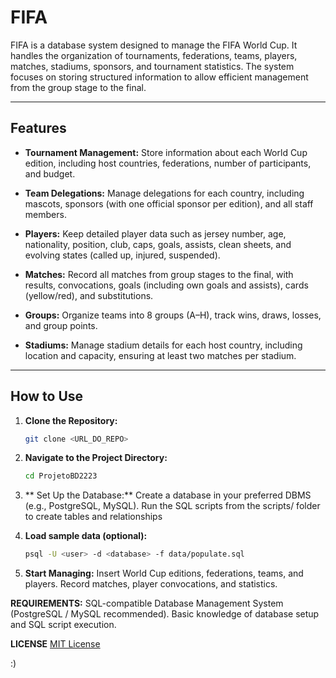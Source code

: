 # **FIFA**

FIFA is a database system designed to manage the FIFA World Cup. It handles the organization of tournaments, federations, teams, players, matches, stadiums, sponsors, and tournament statistics. The system focuses on storing structured information to allow efficient management from the group stage to the final.

---

## **Features**

- **Tournament Management:** Store information about each World Cup edition, including host countries, federations, number of participants, and budget.  

- **Team Delegations:** Manage delegations for each country, including mascots, sponsors (with one official sponsor per edition), and all staff members.  

- **Players:** Keep detailed player data such as jersey number, age, nationality, position, club, caps, goals, assists, clean sheets, and evolving states (called up, injured, suspended).  

- **Matches:** Record all matches from group stages to the final, with results, convocations, goals (including own goals and assists), cards (yellow/red), and substitutions.  

- **Groups:** Organize teams into 8 groups (A–H), track wins, draws, losses, and group points.  

- **Stadiums:** Manage stadium details for each host country, including location and capacity, ensuring at least two matches per stadium.  

---

## **How to Use**

1. **Clone the Repository:**  
   ```bash
   git clone <URL_DO_REPO>

2. **Navigate to the Project Directory:**
    ```bash
    cd ProjetoBD2223
    
3. ** Set Up the Database:**
   Create a database in your preferred DBMS (e.g., PostgreSQL, MySQL).
   Run the SQL scripts from the scripts/ folder to create tables and relationships

4. **Load sample data (optional):**
    ```bash
   psql -U <user> -d <database> -f data/populate.sql
    
5. **Start Managing:**
   Insert World Cup editions, federations, teams, and players.
   Record matches, player convocations, and statistics.
   
**REQUIREMENTS:**
   SQL-compatible Database Management System (PostgreSQL / MySQL recommended).
   Basic knowledge of database setup and SQL script execution.


**LICENSE** 
[MIT License](LICENSE)

:)

